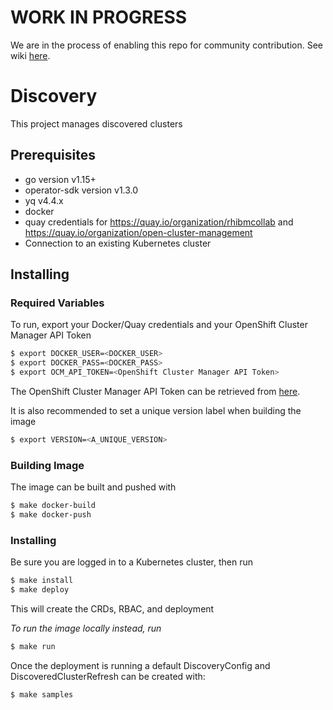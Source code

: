 [comment]: # ( Copyright Contributors to the Open Cluster Management project )

# WORK IN PROGRESS

We are in the process of enabling this repo for community contribution. See wiki [here](https://open-cluster-management.io/concepts/architecture/).
# Discovery

This project manages discovered clusters

## Prerequisites

- go version v1.15+
- operator-sdk version v1.3.0
- yq v4.4.x
- docker
- quay credentials for https://quay.io/organization/rhibmcollab and https://quay.io/organization/open-cluster-management
- Connection to an existing Kubernetes cluster

## Installing

### Required Variables

To run, export your Docker/Quay credentials and your OpenShift Cluster Manager API Token

```bash
$ export DOCKER_USER=<DOCKER_USER>
$ export DOCKER_PASS=<DOCKER_PASS>
$ export OCM_API_TOKEN=<OpenShift Cluster Manager API Token>
```
The OpenShift Cluster Manager API Token can be retrieved from [here](https://cloud.redhat.com/openshift/token).

It is also recommended to set a unique version label when building the image

```bash
$ export VERSION=<A_UNIQUE_VERSION>
```

### Building Image
The image can be built and pushed with
```bash
$ make docker-build
$ make docker-push
```

### Installing
Be sure you are logged in to a Kubernetes cluster, then run

```bash
$ make install
$ make deploy
```
This will create the CRDs, RBAC, and deployment

_To run the image locally instead, run_
```bash
$ make run
```

Once the deployment is running a default DiscoveryConfig and DiscoveredClusterRefresh can be created with:
```bash
$ make samples
```
